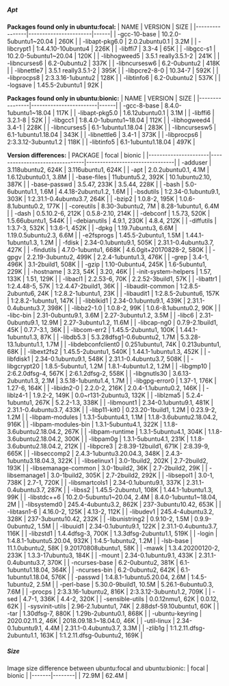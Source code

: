 ##### Apt

**Packages found only in ubuntu:focal:**
| NAME           | VERSION               | SIZE |
|----------------|-----------------------|------|
| -gcc-10-base   | 10.2.0-5ubuntu1~20.04 | 260K |
| -libapt-pkg6.0 | 2.0.2ubuntu0.1        | 3.2M |
| -libcrypt1     | 1:4.4.10-10ubuntu4    | 226K |
| -libffi7       | 3.3-4                 | 65K  |
| -libgcc-s1     | 10.2.0-5ubuntu1~20.04 | 120K |
| -libhogweed5   | 3.5.1 really3.5.1-2   | 241K |
| -libncurses6   | 6.2-0ubuntu2          | 337K |
| -libncursesw6  | 6.2-0ubuntu2          | 418K |
| -libnettle7    | 3.5.1 really3.5.1-2   | 395K |
| -libpcre2-8-0  | 10.34-7               | 592K |
| -libprocps8    | 2:3.3.16-1ubuntu2     | 128K |
| -libtinfo6     | 6.2-0ubuntu2          | 537K |
| -logsave       | 1.45.5-2ubuntu1       | 92K  |

**Packages found only in ubuntu:bionic:**
| NAME           | VERSION                | SIZE |
|----------------|------------------------|------|
| -gcc-8-base    | 8.4.0-1ubuntu1~18.04   | 117K |
| -libapt-pkg5.0 | 1.6.12ubuntu0.1        | 3.1M |
| -libffi6       | 3.2.1-8                | 52K  |
| -libgcc1       | 1:8.4.0-1ubuntu1~18.04 | 112K |
| -libhogweed4   | 3.4-1                  | 228K |
| -libncurses5   | 6.1-1ubuntu1.18.04     | 283K |
| -libncursesw5  | 6.1-1ubuntu1.18.04     | 343K |
| -libnettle6    | 3.4-1                  | 373K |
| -libprocps6    | 2:3.3.12-3ubuntu1.2    | 118K |
| -libtinfo5     | 6.1-1ubuntu1.18.04     | 497K |

**Version differences:**
| PACKAGE              | focal                          | bionic                         |
|----------------------|--------------------------------|--------------------------------|
| -adduser             | 3.118ubuntu2, 624K             | 3.116ubuntu1, 624K             |
| -apt                 | 2.0.2ubuntu0.1, 4.1M           | 1.6.12ubuntu0.1, 3.8M          |
| -base-files          | 11ubuntu5.2, 392K              | 10.1ubuntu2.10, 387K           |
| -base-passwd         | 3.5.47, 233K                   | 3.5.44, 228K                   |
| -bash                | 5.0-6ubuntu1.1, 1.6M           | 4.4.18-2ubuntu1.2, 1.6M        |
| -bsdutils            | 1:2.34-0.1ubuntu9.1, 303K      | 1:2.31.1-0.4ubuntu3.7, 264K    |
| -bzip2               | 1.0.8-2, 195K                  | 1.0.6-8.1ubuntu0.2, 177K       |
| -coreutils           | 8.30-3ubuntu2, 7M              | 8.28-1ubuntu1, 6.4M            |
| -dash                | 0.5.10.2-6, 212K               | 0.5.8-2.10, 214K               |
| -debconf             | 1.5.73, 520K                   | 1.5.66ubuntu1, 544K            |
| -debianutils         | 4.9.1, 230K                    | 4.8.4, 212K                    |
| -diffutils           | 1:3.7-3, 532K                  | 1:3.6-1, 452K                  |
| -dpkg                | 1.19.7ubuntu3, 6.6M            | 1.19.0.5ubuntu2.3, 6.6M        |
| -e2fsprogs           | 1.45.5-2ubuntu1, 1.5M          | 1.44.1-1ubuntu1.3, 1.2M        |
| -fdisk               | 2.34-0.1ubuntu9.1, 505K        | 2.31.1-0.4ubuntu3.7, 427K      |
| -findutils           | 4.7.0-1ubuntu1, 668K           | 4.6.0git+20170828-2, 580K      |
| -gpgv                | 2.2.19-3ubuntu2, 499K          | 2.2.4-1ubuntu1.3, 476K         |
| -grep                | 3.4-1, 496K                    | 3.1-2build1, 508K              |
| -gzip                | 1.10-0ubuntu4, 245K            | 1.6-5ubuntu1, 229K             |
| -hostname            | 3.23, 54K                      | 3.20, 46K                      |
| -init-system-helpers | 1.57, 133K                     | 1.51, 129K                     |
| -libacl1             | 2.2.53-6, 70K                  | 2.2.52-3build1, 57K            |
| -libattr1            | 1:2.4.48-5, 57K                | 1:2.4.47-2build1, 36K          |
| -libaudit-common     | 1:2.8.5-2ubuntu6, 24K          | 1:2.8.2-1ubuntu1, 23K          |
| -libaudit1           | 1:2.8.5-2ubuntu6, 157K         | 1:2.8.2-1ubuntu1, 147K         |
| -libblkid1           | 2.34-0.1ubuntu9.1, 439K        | 2.31.1-0.4ubuntu3.7, 398K      |
| -libbz2-1.0          | 1.0.8-2, 99K                   | 1.0.6-8.1ubuntu0.2, 90K        |
| -libc-bin            | 2.31-0ubuntu9.1, 3.6M          | 2.27-3ubuntu1.2, 3.5M          |
| -libc6               | 2.31-0ubuntu9.1, 12.9M         | 2.27-3ubuntu1.2, 11.6M         |
| -libcap-ng0          | 0.7.9-2.1build1, 45K           | 0.7.7-3.1, 36K                 |
| -libcom-err2         | 1.45.5-2ubuntu1, 100K          | 1.44.1-1ubuntu1.3, 87K         |
| -libdb5.3            | 5.3.28dfsg1-0.6ubuntu2, 1.7M   | 5.3.28-13.1ubuntu1.1, 1.7M     |
| -libdebconfclient0   | 0.251ubuntu1, 74K              | 0.213ubuntu1, 68K              |
| -libext2fs2          | 1.45.5-2ubuntu1, 540K          | 1.44.1-1ubuntu1.3, 452K        |
| -libfdisk1           | 2.34-0.1ubuntu9.1, 548K        | 2.31.1-0.4ubuntu3.7, 508K      |
| -libgcrypt20         | 1.8.5-5ubuntu1, 1.2M           | 1.8.1-4ubuntu1.2, 1.2M         |
| -libgmp10            | 2:6.2.0dfsg-4, 567K            | 2:6.1.2dfsg-2, 558K            |
| -libgnutls30         | 3.6.13-2ubuntu1.3, 2.1M        | 3.5.18-1ubuntu1.4, 1.7M        |
| -libgpg-error0       | 1.37-1, 176K                   | 1.27-6, 164K                   |
| -libidn2-0           | 2.2.0-2, 216K                  | 2.0.4-1.1ubuntu0.2, 146K       |
| -liblz4-1            | 1.9.2-2, 149K                  | 0.0~r131-2ubuntu3, 132K        |
| -liblzma5            | 5.2.4-1ubuntu1, 267K           | 5.2.2-1.3, 338K                |
| -libmount1           | 2.34-0.1ubuntu9.1, 481K        | 2.31.1-0.4ubuntu3.7, 433K      |
| -libp11-kit0         | 0.23.20-1build1, 1.2M          | 0.23.9-2, 1.2M                 |
| -libpam-modules      | 1.3.1-5ubuntu4.1, 1.1M         | 1.1.8-3.6ubuntu2.18.04.2, 916K |
| -libpam-modules-bin  | 1.3.1-5ubuntu4.1, 322K         | 1.1.8-3.6ubuntu2.18.04.2, 267K |
| -libpam-runtime      | 1.3.1-5ubuntu4.1, 304K         | 1.1.8-3.6ubuntu2.18.04.2, 300K |
| -libpam0g            | 1.3.1-5ubuntu4.1, 231K         | 1.1.8-3.6ubuntu2.18.04.2, 212K |
| -libpcre3            | 2:8.39-12build1, 671K          | 2:8.39-9, 665K                 |
| -libseccomp2         | 2.4.3-1ubuntu3.20.04.3, 348K   | 2.4.3-1ubuntu3.18.04.3, 322K   |
| -libselinux1         | 3.0-1build2, 202K              | 2.7-2build2, 193K              |
| -libsemanage-common  | 3.0-1build2, 36K               | 2.7-2build2, 29K               |
| -libsemanage1        | 3.0-1build2, 305K              | 2.7-2build2, 292K              |
| -libsepol1           | 3.0-1, 738K                    | 2.7-1, 720K                    |
| -libsmartcols1       | 2.34-0.1ubuntu9.1, 337K        | 2.31.1-0.4ubuntu3.7, 287K      |
| -libss2              | 1.45.5-2ubuntu1, 108K          | 1.44.1-1ubuntu1.3, 99K         |
| -libstdc++6          | 10.2.0-5ubuntu1~20.04, 2.4M    | 8.4.0-1ubuntu1~18.04, 2M       |
| -libsystemd0         | 245.4-4ubuntu3.2, 862K         | 237-3ubuntu10.42, 653K         |
| -libtasn1-6          | 4.16.0-2, 125K                 | 4.13-2, 112K                   |
| -libudev1            | 245.4-4ubuntu3.2, 328K         | 237-3ubuntu10.42, 232K         |
| -libunistring2       | 0.9.10-2, 1.5M                 | 0.9.9-0ubuntu2, 1.5M           |
| -libuuid1            | 2.34-0.1ubuntu9.1, 122K        | 2.31.1-0.4ubuntu3.7, 116K      |
| -libzstd1            | 1.4.4dfsg-3, 700K              | 1.3.3dfsg-2ubuntu1.1, 519K     |
| -login               | 1:4.8.1-1ubuntu5.20.04, 932K   | 1:4.5-1ubuntu2, 1.2M           |
| -lsb-base            | 11.1.0ubuntu2, 58K             | 9.20170808ubuntu1, 58K         |
| -mawk                | 1.3.4.20200120-2, 233K         | 1.3.3-17ubuntu3, 184K          |
| -mount               | 2.34-0.1ubuntu9.1, 433K        | 2.31.1-0.4ubuntu3.7, 370K      |
| -ncurses-base        | 6.2-0ubuntu2, 381K             | 6.1-1ubuntu1.18.04, 364K       |
| -ncurses-bin         | 6.2-0ubuntu2, 642K             | 6.1-1ubuntu1.18.04, 576K       |
| -passwd              | 1:4.8.1-1ubuntu5.20.04, 2.6M   | 1:4.5-1ubuntu2, 2.5M           |
| -perl-base           | 5.30.0-9build1, 10.5M          | 5.26.1-6ubuntu0.3, 7.6M        |
| -procps              | 2:3.3.16-1ubuntu2, 816K        | 2:3.3.12-3ubuntu1.2, 709K      |
| -sed                 | 4.7-1, 336K                    | 4.4-2, 320K                    |
| -sensible-utils      | 0.0.12nmu1, 62K                | 0.0.12, 62K                    |
| -sysvinit-utils      | 2.96-2.1ubuntu1, 74K           | 2.88dsf-59.10ubuntu1, 60K      |
| -tar                 | 1.30dfsg-7, 880K               | 1.29b-2ubuntu0.1, 868K         |
| -ubuntu-keyring      | 2020.02.11.2, 46K              | 2018.09.18.1~18.04.0, 46K      |
| -util-linux          | 2.34-0.1ubuntu9.1, 4.4M        | 2.31.1-0.4ubuntu3.7, 3.3M      |
| -zlib1g              | 1:1.2.11.dfsg-2ubuntu1.1, 163K | 1:1.2.11.dfsg-0ubuntu2, 169K   |

##### Size

Image size difference between ubuntu:focal and ubuntu:bionic:
| focal | bionic |
|-------|--------|
| 72.9M | 62.4M  |

